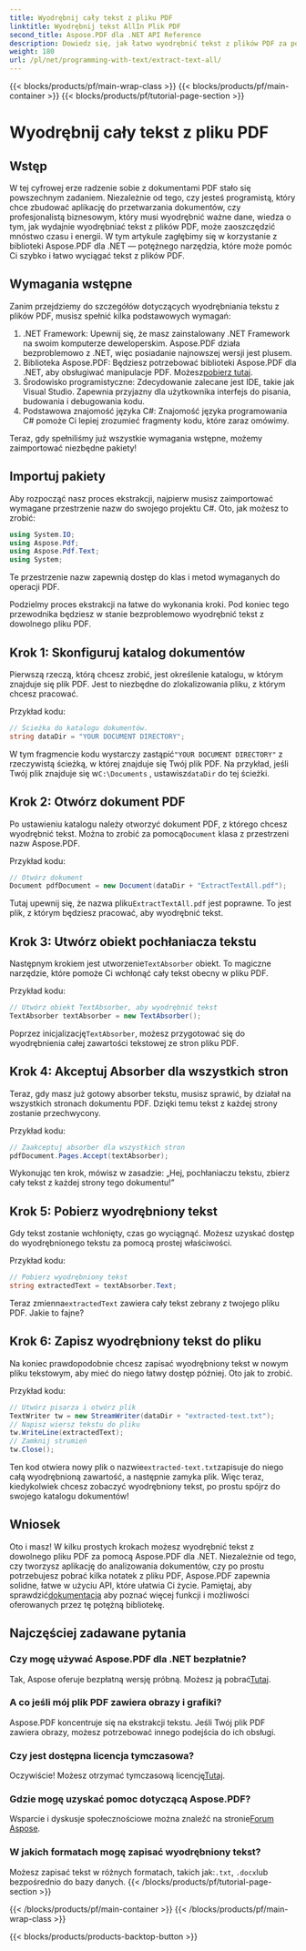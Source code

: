 ```yaml
---
title: Wyodrębnij cały tekst z pliku PDF
linktitle: Wyodrębnij tekst AllIn Plik PDF
second_title: Aspose.PDF dla .NET API Reference
description: Dowiedz się, jak łatwo wyodrębnić tekst z plików PDF za pomocą Aspose.PDF dla .NET, korzystając z tego samouczka krok po kroku.
weight: 180
url: /pl/net/programming-with-text/extract-text-all/
---
```


{{< blocks/products/pf/main-wrap-class >}}
{{< blocks/products/pf/main-container >}}
{{< blocks/products/pf/tutorial-page-section >}}

# Wyodrębnij cały tekst z pliku PDF

## Wstęp

W tej cyfrowej erze radzenie sobie z dokumentami PDF stało się powszechnym zadaniem. Niezależnie od tego, czy jesteś programistą, który chce zbudować aplikację do przetwarzania dokumentów, czy profesjonalistą biznesowym, który musi wyodrębnić ważne dane, wiedza o tym, jak wydajnie wyodrębniać tekst z plików PDF, może zaoszczędzić mnóstwo czasu i energii. W tym artykule zagłębimy się w korzystanie z biblioteki Aspose.PDF dla .NET — potężnego narzędzia, które może pomóc Ci szybko i łatwo wyciągać tekst z plików PDF.

## Wymagania wstępne

Zanim przejdziemy do szczegółów dotyczących wyodrębniania tekstu z plików PDF, musisz spełnić kilka podstawowych wymagań:

1. .NET Framework: Upewnij się, że masz zainstalowany .NET Framework na swoim komputerze deweloperskim. Aspose.PDF działa bezproblemowo z .NET, więc posiadanie najnowszej wersji jest plusem.
2. Biblioteka Aspose.PDF: Będziesz potrzebować biblioteki Aspose.PDF dla .NET, aby obsługiwać manipulacje PDF. Możesz[pobierz tutaj](https://releases.aspose.com/pdf/net/).
3. Środowisko programistyczne: Zdecydowanie zalecane jest IDE, takie jak Visual Studio. Zapewnia przyjazny dla użytkownika interfejs do pisania, budowania i debugowania kodu.
4. Podstawowa znajomość języka C#: Znajomość języka programowania C# pomoże Ci lepiej zrozumieć fragmenty kodu, które zaraz omówimy.

Teraz, gdy spełniliśmy już wszystkie wymagania wstępne, możemy zaimportować niezbędne pakiety!

## Importuj pakiety

Aby rozpocząć nasz proces ekstrakcji, najpierw musisz zaimportować wymagane przestrzenie nazw do swojego projektu C#. Oto, jak możesz to zrobić:

```csharp
using System.IO;
using Aspose.Pdf;
using Aspose.Pdf.Text;
using System;
```

Te przestrzenie nazw zapewnią dostęp do klas i metod wymaganych do operacji PDF. 

Podzielmy proces ekstrakcji na łatwe do wykonania kroki. Pod koniec tego przewodnika będziesz w stanie bezproblemowo wyodrębnić tekst z dowolnego pliku PDF.

## Krok 1: Skonfiguruj katalog dokumentów

Pierwszą rzeczą, którą chcesz zrobić, jest określenie katalogu, w którym znajduje się plik PDF. Jest to niezbędne do zlokalizowania pliku, z którym chcesz pracować.

Przykład kodu:

```csharp
// Ścieżka do katalogu dokumentów.
string dataDir = "YOUR DOCUMENT DIRECTORY";
```

 W tym fragmencie kodu wystarczy zastąpić`"YOUR DOCUMENT DIRECTORY"` z rzeczywistą ścieżką, w której znajduje się Twój plik PDF. Na przykład, jeśli Twój plik znajduje się w`C:\Documents` , ustawisz`dataDir` do tej ścieżki.

## Krok 2: Otwórz dokument PDF

 Po ustawieniu katalogu należy otworzyć dokument PDF, z którego chcesz wyodrębnić tekst. Można to zrobić za pomocą`Document` klasa z przestrzeni nazw Aspose.PDF.

Przykład kodu:

```csharp
// Otwórz dokument
Document pdfDocument = new Document(dataDir + "ExtractTextAll.pdf");
```

 Tutaj upewnij się, że nazwa pliku`ExtractTextAll.pdf` jest poprawne. To jest plik, z którym będziesz pracować, aby wyodrębnić tekst.

## Krok 3: Utwórz obiekt pochłaniacza tekstu

 Następnym krokiem jest utworzenie`TextAbsorber` obiekt. To magiczne narzędzie, które pomoże Ci wchłonąć cały tekst obecny w pliku PDF.

Przykład kodu:

```csharp
// Utwórz obiekt TextAbsorber, aby wyodrębnić tekst
TextAbsorber textAbsorber = new TextAbsorber();
```

 Poprzez inicjalizację`TextAbsorber`, możesz przygotować się do wyodrębnienia całej zawartości tekstowej ze stron pliku PDF.

## Krok 4: Akceptuj Absorber dla wszystkich stron

Teraz, gdy masz już gotowy absorber tekstu, musisz sprawić, by działał na wszystkich stronach dokumentu PDF. Dzięki temu tekst z każdej strony zostanie przechwycony.

Przykład kodu:

```csharp
// Zaakceptuj absorber dla wszystkich stron
pdfDocument.Pages.Accept(textAbsorber);
```

Wykonując ten krok, mówisz w zasadzie: „Hej, pochłaniaczu tekstu, zbierz cały tekst z każdej strony tego dokumentu!”

## Krok 5: Pobierz wyodrębniony tekst

Gdy tekst zostanie wchłonięty, czas go wyciągnąć. Możesz uzyskać dostęp do wyodrębnionego tekstu za pomocą prostej właściwości.

Przykład kodu:

```csharp
// Pobierz wyodrębniony tekst
string extractedText = textAbsorber.Text;
```

 Teraz zmienna`extractedText` zawiera cały tekst zebrany z twojego pliku PDF. Jakie to fajne?

## Krok 6: Zapisz wyodrębniony tekst do pliku

Na koniec prawdopodobnie chcesz zapisać wyodrębniony tekst w nowym pliku tekstowym, aby mieć do niego łatwy dostęp później. Oto jak to zrobić.

Przykład kodu:

```csharp
// Utwórz pisarza i otwórz plik
TextWriter tw = new StreamWriter(dataDir + "extracted-text.txt");
// Napisz wiersz tekstu do pliku
tw.WriteLine(extractedText);
// Zamknij strumień
tw.Close();
```

 Ten kod otwiera nowy plik o nazwie`extracted-text.txt`zapisuje do niego całą wyodrębnioną zawartość, a następnie zamyka plik. Więc teraz, kiedykolwiek chcesz zobaczyć wyodrębniony tekst, po prostu spójrz do swojego katalogu dokumentów!

## Wniosek

 Oto i masz! W kilku prostych krokach możesz wyodrębnić tekst z dowolnego pliku PDF za pomocą Aspose.PDF dla .NET. Niezależnie od tego, czy tworzysz aplikację do analizowania dokumentów, czy po prostu potrzebujesz pobrać kilka notatek z pliku PDF, Aspose.PDF zapewnia solidne, łatwe w użyciu API, które ułatwia Ci życie. Pamiętaj, aby sprawdzić[dokumentacja](https://reference.aspose.com/pdf/net/) aby poznać więcej funkcji i możliwości oferowanych przez tę potężną bibliotekę.

## Najczęściej zadawane pytania

### Czy mogę używać Aspose.PDF dla .NET bezpłatnie?
 Tak, Aspose oferuje bezpłatną wersję próbną. Możesz ją pobrać[Tutaj](https://releases.aspose.com/).

### A co jeśli mój plik PDF zawiera obrazy i grafiki?
Aspose.PDF koncentruje się na ekstrakcji tekstu. Jeśli Twój plik PDF zawiera obrazy, możesz potrzebować innego podejścia do ich obsługi.

### Czy jest dostępna licencja tymczasowa?
 Oczywiście! Możesz otrzymać tymczasową licencję[Tutaj](https://purchase.aspose.com/temporary-license/).

### Gdzie mogę uzyskać pomoc dotyczącą Aspose.PDF?
 Wsparcie i dyskusje społecznościowe można znaleźć na stronie[Forum Aspose](https://forum.aspose.com/c/pdf/10).

### W jakich formatach mogę zapisać wyodrębniony tekst?
 Możesz zapisać tekst w różnych formatach, takich jak:`.txt`, `.docx`lub bezpośrednio do bazy danych.
{{< /blocks/products/pf/tutorial-page-section >}}

{{< /blocks/products/pf/main-container >}}
{{< /blocks/products/pf/main-wrap-class >}}

{{< blocks/products/products-backtop-button >}}
